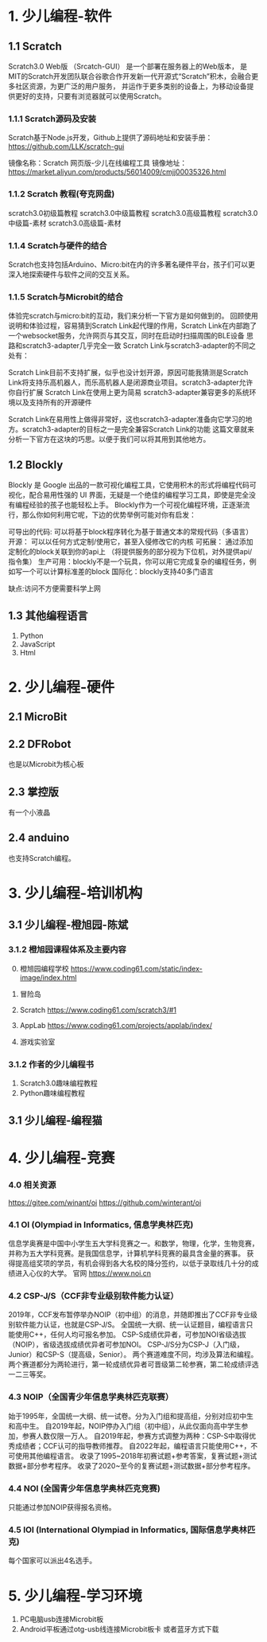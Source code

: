 
# 1. 少儿编程-软件

## 1.1 Scratch

Scratch3.0 Web版 （Srcatch-GUI） 是一个部署在服务器上的Web版本，
是MIT的Scratch开发团队联合谷歌合作开发新一代开源式“Scratch”积木，会融合更多社区资源，为更广泛的用户服务，
并运作于更多类别的设备上，为移动设备提供更好的支持，只要有浏览器就可以使用Scratch。

### 1.1.1 Scratch源码及安装
Scratch基于Node.js开发，Github上提供了源码地址和安装手册：https://github.com/LLK/scratch-gui

镜像名称：Scratch 网页版-少儿在线编程工具
镜像地址：https://market.aliyun.com/products/56014009/cmjj00035326.html

### 1.1.2 Scratch 教程(夸克网盘)
scratch3.0初级篇教程
scratch3.0中级篇教程
scratch3.0高级篇教程
scratch3.0中级篇-素材
scratch3.0高级篇-素材

### 1.1.4 Scratch与硬件的结合
Scratch也支持包括Arduino、Micro:bit在内的许多著名硬件平台，孩子们可以更深入地探索硬件与软件之间的交互关系。

### 1.1.5 Scratch与Microbit的结合
体验完scratch与micro:bit的互动，我们来分析一下官方是如何做到的。
回顾使用说明和体验过程，容易猜到Scratch Link起代理的作用，Scratch Link在内部跑了一个websocket服务，允许网页与其交互，同时在启动时扫描周围的BLE设备
思路和scratch3-adapter几乎完全一致
Scratch Link与scratch3-adapter的不同之处有：

Scratch Link目前不支持扩展，似乎也没计划开源，原因可能我猜测是Scratch Link将支持乐高机器人，而乐高机器人是闭源商业项目。scratch3-adapter允许你自行扩展
Scratch Link在使用上更为简易
scratch3-adapter兼容更多的系统环境以及支持所有的开源硬件

Scratch Link在易用性上做得非常好，这也scratch3-adapter准备向它学习的地方。scratch3-adapter的目标之一是完全兼容Scratch Link的功能
这篇文章就来分析一下官方在这块的巧思。以便于我们可以将其用到其他地方。

## 1.2 Blockly
Blockly 是 Google 出品的一款可视化编程工具，它使用积木的形式将编程代码可视化，配合易用性强的 UI 界面，无疑是一个绝佳的编程学习工具，即使是完全没有编程经验的孩子也能轻松上手。
Blockly作为一个可视化编程环境，正逐渐流行，那么你如何利用它呢，下边的优势举例可能对你有启发：

可导出的代码: 可以将基于block程序转化为基于普通文本的常规代码（多语言）
开源： 可以以任何方式定制/使用它，甚至入侵修改它的内核
可拓展： 通过添加定制化的block关联到你的api上 （将提供服务的部分视为下位机，对外提供api/指令集）
生产可用：blockly不是一个玩具，你可以用它完成复杂的编程任务，例如写一个可以计算标准差的block
国际化：blockly支持40多门语言

缺点:访问不方便需要科学上网

## 1.3 其他编程语言
1. Python
2. JavaScript
3. Html

# 2. 少儿编程-硬件

## 2.1 MicroBit

## 2.2 DFRobot
也是以Microbit为核心板

## 2.3 掌控版
有一个小液晶

## 2.4 anduino
也支持Scratch编程。


# 3. 少儿编程-培训机构

## 3.1 少儿编程-橙旭园-陈斌

### 3.1.2 橙旭园课程体系及主要内容

0. 橙旭园编程学校 
	https://www.coding61.com/static/index-image/index.html
1. 冒险岛
	
2. Scratch
	https://www.coding61.com/scratch3/#1
3. AppLab 
	https://www.coding61.com/projects/applab/index/
4. 游戏实验室



### 3.1.2 作者的少儿编程书
1. Scratch3.0趣味编程教程
2. Python趣味编程教程

## 3.1 少儿编程-编程猫


# 4. 少儿编程-竞赛

### 4.0 相关资源
https://gitee.com/winant/oi
https://github.com/winterant/oi


### 4.1 OI (Olympiad in Informatics, 信息学奥林匹克)
信息学奥赛是中国中小学生五大学科竞赛之一。和数学，物理，化学，生物竞赛，并称为五大学科竞赛。是我国信息学，计算机学科竞赛的最具含金量的赛事。 获得提高组奖项的学员，有机会得到各大名校的降分签约，以低于录取线几十分的成绩进入心仪的大学。
官网 https://www.noi.cn

### 4.2 CSP-J/S（CCF非专业级别软件能力认证）
2019年，CCF发布暂停举办NOIP（初中组）的消息，并随即推出了CCF非专业级别软件能力认证，也就是CSP-J/S。
全国统一大纲、统一认证题目，编程语言只能使用C++，任何人均可报名参加。
CSP-S成绩优异者，可参加NOI省级选拔（NOIP），省级选拔成绩优异者可参加NOI。
CSP-J/S分为CSP-J（入门级，Junior）和CSP-S（提高级，Senior）。
两个赛道难度不同，均涉及算法和编程。
两个赛道都分为两轮进行，第一轮成绩优异者可晋级第二轮参赛，第二轮成绩评选一二三等奖。

### 4.3  NOIP（全国青少年信息学奥林匹克联赛）
始于1995年，全国统一大纲、统一试卷。分为入门组和提高组，分别对应初中生和高中生。
自2019年起，NOIP停办入门组（初中组），从此仅面向高中学生参加，参赛人数仅限一万人。
自2019年起，参赛方式调整为两种：CSP-S中取得优秀成绩者；CCF认可的指导教师推荐。
自2022年起，编程语言只能使用C++，不可使用其他编程语言。
收录了1995~2018年初赛试题+参考答案，复赛试题+测试数据+部分参考程序。
收录了2020~至今的复赛试题+测试数据+部分参考程序。

### 4.4  NOI (全国青少年信息学奥林匹克竞赛)
只能通过参加NOIP获得报名资格。

### 4.5  IOI (International Olympiad in Informatics, 国际信息学奥林匹克)
每个国家可以派出4名选手。


# 5. 少儿编程-学习环境
1. PC电脑usb连接Microbit板
2. Android平板通过otg-usb线连接Microbit板卡 或者蓝牙方式下载
